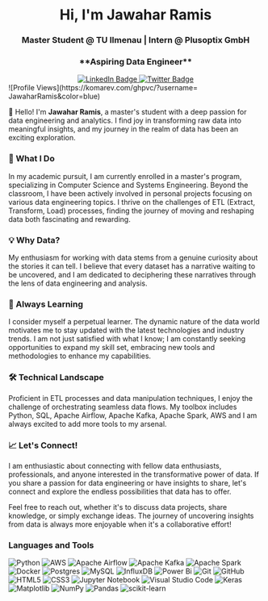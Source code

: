 <h1 align="center">Hi, I'm Jawahar Ramis</h1>
<h3 align="center">Master Student @ TU Ilmenau | Intern @ Plusoptix GmbH</h3>
<h3 align="center">**Aspiring Data Engineer**</h3>

<div id="badges" align="center">
  <a href="https://www.linkedin.com/in/jawahar-ramis-67b0a87b/">
    <img src="https://img.shields.io/badge/LinkedIn-blue?style=for-the-badge&logo=linkedin&logoColor=white" alt="LinkedIn Badge"/>
  </a>
  <a href="https://twitter.com/Jaw_Stata">
    <img src="https://img.shields.io/badge/Twitter-blue?style=for-the-badge&logo=twitter&logoColor=white" alt="Twitter Badge"/>
  </a>
</div>
![Profile Views](https://komarev.com/ghpvc/?username= JawaharRamis&color=blue)

👋 Hello! I'm **Jawahar Ramis**, a master's student with a deep passion for data engineering and analytics. I find joy in transforming raw data into meaningful insights, and my journey in the realm of data has been an exciting exploration.

### 🚀 What I Do

In my academic pursuit, I am currently enrolled in a master's program, specializing in Computer Science and Systems Engineering. Beyond the classroom, I have been actively involved in personal projects focusing on various data engineering topics. I thrive on the challenges of ETL (Extract, Transform, Load) processes, finding the journey of moving and reshaping data both fascinating and rewarding.

### 💡 Why Data?

My enthusiasm for working with data stems from a genuine curiosity about the stories it can tell. I believe that every dataset has a narrative waiting to be uncovered, and I am dedicated to deciphering these narratives through the lens of data engineering and analysis.

### 🌱 Always Learning

I consider myself a perpetual learner. The dynamic nature of the data world motivates me to stay updated with the latest technologies and industry trends. I am not just satisfied with what I know; I am constantly seeking opportunities to expand my skill set, embracing new tools and methodologies to enhance my capabilities.

### 🛠️ Technical Landscape

Proficient in ETL processes and data manipulation techniques, I enjoy the challenge of orchestrating seamless data flows. My toolbox includes Python, SQL, Apache Airflow, Apache Kafka, Apache Spark, AWS and I am always excited to add more tools to my arsenal.

### 📈 Let's Connect!

I am enthusiastic about connecting with fellow data enthusiasts, professionals, and anyone interested in the transformative power of data. If you share a passion for data engineering or have insights to share, let's connect and explore the endless possibilities that data has to offer.

Feel free to reach out, whether it's to discuss data projects, share knowledge, or simply exchange ideas. The journey of uncovering insights from data is always more enjoyable when it's a collaborative effort!


### Languages and Tools
![Python](https://img.shields.io/badge/python-3670A0?style=flat&logo=python&logoColor=ffdd54) 
![AWS](https://img.shields.io/badge/AWS-%23FF9900.svg?style=flat&logo=amazon-aws&logoColor=white)
![Apache Airflow](https://img.shields.io/badge/Apache%20Airflow-017CEE?style=flat&logo=Apache%20Airflow&logoColor=white)
![Apache Kafka](https://img.shields.io/badge/Apache%20Kafka-000?style=for-the-badge&logo=apachekafka)
![Apache Spark](https://img.shields.io/badge/Apache%20Spark-FDEE21?style=flat-square&logo=apachespark&logoColor=black)
![Docker](https://img.shields.io/badge/docker-%230db7ed.svg?style=for-the-badge&logo=docker&logoColor=white)
![Postgres](https://img.shields.io/badge/postgres-%23316192.svg?style=for-the-badge&logo=postgresql&logoColor=white)
![MySQL](https://img.shields.io/badge/mysql-%2300f.svg?style=flat&logo=mysql&logoColor=white)
![InfluxDB](https://img.shields.io/badge/InfluxDB-22ADF6?style=for-the-badge&logo=InfluxDB&logoColor=white)
![Power Bi](https://img.shields.io/badge/power_bi-F2C811?style=for-the-badge&logo=powerbi&logoColor=black)
![Git](https://img.shields.io/badge/git-%23F05033.svg?style=for-the-badge&logo=git&logoColor=white)
![GitHub](https://img.shields.io/badge/github-%23121011.svg?style=for-the-badge&logo=github&logoColor=white)
![HTML5](https://img.shields.io/badge/html5-%23E34F26.svg?style=flat&logo=html5&logoColor=white)
![CSS3](https://img.shields.io/badge/css3-%231572B6.svg?style=flat&logo=css3&logoColor=white)
![Jupyter Notebook](https://img.shields.io/badge/jupyter-%23FA0F00.svg?style=for-the-badge&logo=jupyter&logoColor=white)
![Visual Studio Code](https://img.shields.io/badge/Visual%20Studio%20Code-0078d7.svg?style=for-the-badge&logo=visual-studio-code&logoColor=white)
![Keras](https://img.shields.io/badge/Keras-%23D00000.svg?style=for-the-badge&logo=Keras&logoColor=white)
![Matplotlib](https://img.shields.io/badge/Matplotlib-%23ffffff.svg?style=for-the-badge&logo=Matplotlib&logoColor=black)
![NumPy](https://img.shields.io/badge/numpy-%23013243.svg?style=for-the-badge&logo=numpy&logoColor=white)
![Pandas](https://img.shields.io/badge/pandas-%23150458.svg?style=for-the-badge&logo=pandas&logoColor=white)
![scikit-learn](https://img.shields.io/badge/scikit--learn-%23F7931E.svg?style=for-the-badge&logo=scikit-learn&logoColor=white)

